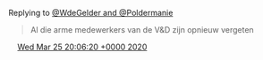 Replying to [@WdeGelder and @Poldermanie](https://twitter.com/WdeGelder/status/1242761378202558466)

> Al die arme medewerkers van de V&amp;D zijn opnieuw vergeten

<img src="../../media/tweet.ico" width="12" /> [Wed Mar 25 20:06:20 +0000 2020](https://twitter.com/DromerDenker/status/1242905678886436865)